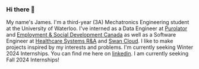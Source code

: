 ### Hi there 👋

My name's James. I'm a third-year (3A) Mechatronics Engineering student at the University of Waterloo. I've interned as a Data Engineer at [Purolator](https://www.purolator.com/en) and [Employment & Social Development Canada](https://www.canada.ca/en/employment-social-development.html) as well as a Software Engineer at [Healthcare Systems R&A](http://www.healthcare-systems.ca/) and [Swan Cloud](https://swanchain.io/). I like to make projects inspired by my interests and problems. I'm currently seeking Winter 2024 Internships. You can find me here on [linkedin](https://www.linkedin.com/in/jameschen416/). I am currently seeking Fall 2024 Internships!
